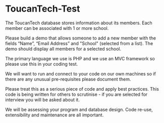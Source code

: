 # ToucanTech-Test

The ToucanTech database stores information about its members. Each member can be associated with 1 or more school.

Please build a demo that allows someone to add a new member with the fields “Name”, “Email Address” and "School" (selected from a list). The demo should display all members for a selected school.

The primary language we use is PHP and we use an MVC framework so please use this in your coding test.

We will want to run and connect to your code on our own machines so if there are any unusual pre-requisites please document them.

Please treat this as a serious piece of code and apply best practices. This code is being written for others to scrutinise - if you are selected for interview you will be asked about it.

We will be assessing your program and database design. Code re-use, extensibility and maintenance are all important.
